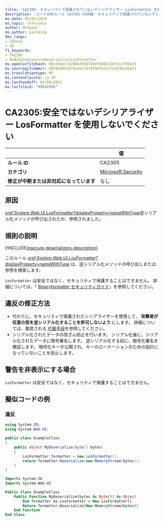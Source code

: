 ```yaml
---
title: 'CA2305: セキュリティで保護されていないデシリアライザー LosFormatter を使用しない (コード分析)'
description: 'コード分析ルール CA2305 の詳細: セキュリティで保護されていないデシリアライザー LosFormatter を使用しない'
ms.date: 05/01/2019
ms.topic: reference
author: dotpaul
ms.author: paulming
dev_langs:
- CSharp
- VB
f1_keywords:
- CA2305
- DoNotUseInsecureDeserializerLosFormatter
ms.openlocfilehash: 0dce5be7cb298b765074b9fdb65326fe11f99433
ms.sourcegitcommit: 4df8e005c074ceb1f978f007b222fe253be2baf3
ms.translationtype: MT
ms.contentlocale: ja-JP
ms.lasthandoff: 02/04/2021
ms.locfileid: "99542956"
---
```

# <a name="ca2305-do-not-use-insecure-deserializer-losformatter"></a>CA2305:安全ではないデシリアライザー LosFormatter を使用しないでください

| | 値 |
|-|-|
| **ルール ID** |CA2305|
| **カテゴリ** |[Microsoft.Security](security-warnings.md)|
| **修正が中断または非対応になっています** |なし|

## <a name="cause"></a>原因

<xref:System.Web.UI.LosFormatter?displayProperty=nameWithType>逆シリアル化メソッドが呼び出されたか、参照されました。

## <a name="rule-description"></a>規則の説明

[!INCLUDE[insecure-deserializers-description](~/includes/code-analysis/insecure-deserializers-description.md)]

このルール <xref:System.Web.UI.LosFormatter?displayProperty=nameWithType> は、逆シリアル化メソッドの呼び出しまたは参照を検索します。

`LosFormatter` は安全ではなく、セキュリティで保護することはできません。 詳細については、「 [Binaryformatter セキュリティガイド](../../../standard/serialization/binaryformatter-security-guide.md)」を参照してください。

## <a name="how-to-fix-violations"></a>違反の修正方法

- 代わりに、セキュリティで保護されたシリアライザーを使用して、 **攻撃者が任意の型を逆シリアル化することを許可しないよう** にします。 詳細については、推奨される [代替手段](../../../standard/serialization/binaryformatter-security-guide.md#preferred-alternatives)を参照してください。
- シリアル化されたデータの改ざん防止を行います。 シリアル化後に、シリアル化されたデータに暗号署名します。 逆シリアル化する前に、暗号化署名を検証します。 暗号化キーが公開され、キーのローテーションのための設計になっていないことを防止します。

## <a name="when-to-suppress-warnings"></a>警告を非表示にする場合

`LosFormatter` は安全ではなく、セキュリティで保護することはできません。

## <a name="pseudo-code-examples"></a>擬似コードの例

### <a name="violation"></a>違反

```csharp
using System.IO;
using System.Web.UI;

public class ExampleClass
{
    public object MyDeserialize(byte[] bytes)
    {
        LosFormatter formatter = new LosFormatter();
        return formatter.Deserialize(new MemoryStream(bytes));
    }
}
```

```vb
Imports System.IO
Imports System.Web.UI

Public Class ExampleClass
    Public Function MyDeserialize(bytes As Byte()) As Object
        Dim formatter As LosFormatter = New LosFormatter()
        Return formatter.Deserialize(New MemoryStream(bytes))
    End Function
End Class
```
